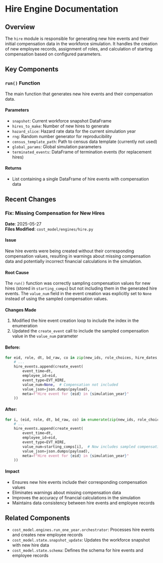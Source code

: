 # Hire Engine Documentation

## Overview
The `hire` module is responsible for generating new hire events and their initial compensation data in the workforce simulation. It handles the creation of new employee records, assignment of roles, and calculation of starting compensation based on configured parameters.

## Key Components

### `run()` Function

The main function that generates new hire events and their compensation data.

#### Parameters
- `snapshot`: Current workforce snapshot DataFrame
- `hires_to_make`: Number of new hires to generate
- `hazard_slice`: Hazard rate data for the current simulation year
- `rng`: Random number generator for reproducibility
- `census_template_path`: Path to census data template (currently not used)
- `global_params`: Global simulation parameters
- `terminated_events`: DataFrame of termination events (for replacement hires)

#### Returns
- List containing a single DataFrame of hire events with compensation data

## Recent Changes

### Fix: Missing Compensation for New Hires

**Date**: 2025-05-27  
**Files Modified**: `cost_model/engines/hire.py`

#### Issue
New hire events were being created without their corresponding compensation values, resulting in warnings about missing compensation data and potentially incorrect financial calculations in the simulation.

#### Root Cause
The `run()` function was correctly sampling compensation values for new hires (stored in `starting_comps`) but not including them in the generated hire events. The `value_num` field in the event creation was explicitly set to `None` instead of using the sampled compensation values.

#### Changes Made
1. Modified the hire event creation loop to include the index in the enumeration
2. Updated the `create_event` call to include the sampled compensation value in the `value_num` parameter

#### Before:
```python
for eid, role, dt, bd_raw, co in zip(new_ids, role_choices, hire_dates, birth_dates, clone_of):
    # ...
    hire_events.append(create_event(
        event_time=dt,
        employee_id=eid,
        event_type=EVT_HIRE,
        value_num=None,  # Compensation not included
        value_json=json.dumps(payload),
        meta=f"Hire event for {eid} in {simulation_year}"
    ))
```

#### After:
```python
for i, (eid, role, dt, bd_raw, co) in enumerate(zip(new_ids, role_choices, hire_dates, birth_dates, clone_of)):
    # ...
    hire_events.append(create_event(
        event_time=dt,
        employee_id=eid,
        event_type=EVT_HIRE,
        value_num=starting_comps[i],  # Now includes sampled compensation
        value_json=json.dumps(payload),
        meta=f"Hire event for {eid} in {simulation_year}"
    ))
```

#### Impact
- Ensures new hire events include their corresponding compensation values
- Eliminates warnings about missing compensation data
- Improves the accuracy of financial calculations in the simulation
- Maintains data consistency between hire events and employee records

## Related Components
- `cost_model.engines.run_one_year.orchestrator`: Processes hire events and creates new employee records
- `cost_model.state.snapshot_update`: Updates the workforce snapshot with new hire data
- `cost_model.state.schema`: Defines the schema for hire events and employee records

